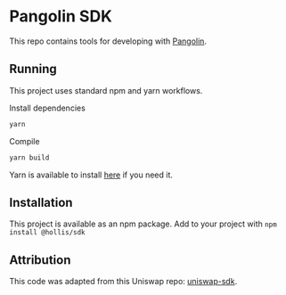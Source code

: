 # Pangolin SDK
This repo contains tools for developing with [Pangolin](pangolin.exchange).

## Running
This project uses standard npm and yarn workflows.

Install dependencies

```sh
yarn
```

Compile
```sh
yarn build
```

Yarn is available to install [here](https://classic.yarnpkg.com/en/docs/install/#debian-stable) if you need it.

## Installation
This project is available as an npm package. Add to your project with `npm install @hollis/sdk`

## Attribution
This code was adapted from this Uniswap repo: [uniswap-sdk](https://github.com/Uniswap/sdk).
